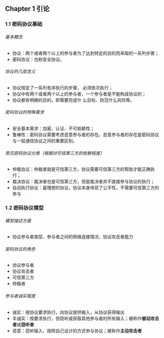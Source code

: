 ## Chapter 1 引论

### 1.1 密码协议基础

###### 基本概念

* 协议：两个或者两个以上的参与者为了达到特定的目的而釆取的一系列步骤；
* 密码协议：也称安全协议。



###### 协议的几层含义

* 协议规定了一系列有序执行的步骤， 必须依次执行；
* 协议中有两个或者两个以上的参与者，一个参与者是不能构成协议的；
* 协议都有明确的目的，即需要完成什 么目标、防范什么风险等。



###### 密码协议的特殊需求

* 安全基本需求：加密、认证、不可抵赖性；
* 鲁棒性：密码协议需要考虑恶意参与者的存在。恶意参与者的存在是密码协议与一般通信协议之间的重要区别。



###### 常见密码协议分类（根据对可信第三方的依赖程度）

* 仲裁协议：仲裁者就是可信第三方，协议需要可信第三方的帮助才能正确执行；
* 裁决协议：裁决者也是可信第三方，但是裁决者并不直接参与协议的执行；
* 自动执行协议：最理想的协议，协议本身体现了公平性，不需要可信第三方的参与



### 1.2 密码协议模型

###### 模型描述方面

* 协议参与者类型、参与者之间的网络连接情况、协议攻击者能力



###### 密码协议的角色

* 协议参与者
* 协议攻击者
* 可信第三方
* 仲裁者



###### 参与者诚实程度

* 诚实：按协议要求执行，向协议提供输入，从协议获得输出
* 半诚实：按要求执行，但窃听或获取其他参与者的所有输入；被称作**被动攻击者**或**窃听者**
* 恶意：窃听输入、按照自己设计的方式参与协议；被称作**主动攻击者**

